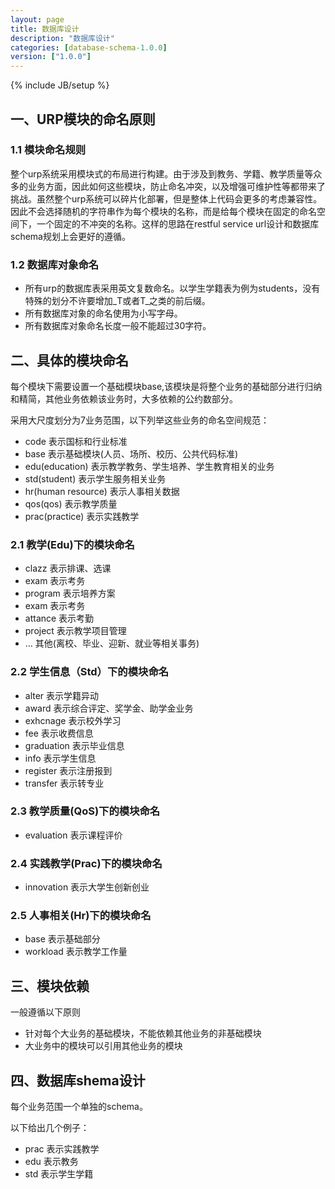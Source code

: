 ```yaml
---
layout: page
title: 数据库设计
description: "数据库设计"
categories: [database-schema-1.0.0]
version: ["1.0.0"]
---
```

{% include JB/setup %}

## 一、URP模块的命名原则

### 1.1 模块命名规则

整个urp系统采用模块式的布局进行构建。由于涉及到教务、学籍、教学质量等众多的业务方面，因此如何这些模块，防止命名冲突，以及增强可维护性等都带来了挑战。虽然整个urp系统可以碎片化部署，但是整体上代码会更多的考虑兼容性。因此不会选择随机的字符串作为每个模块的名称，而是给每个模块在固定的命名空间下，一个固定的不冲突的名称。这样的思路在restful service url设计和数据库schema规划上会更好的遵循。

### 1.2 数据库对象命名

* 所有urp的数据库表采用英文复数命名。以学生学籍表为例为students，没有特殊的划分不许要增加_T或者T_之类的前后缀。
* 所有数据库对象的命名使用为小写字母。
* 所有数据库对象命名长度一般不能超过30字符。

## 二、具体的模块命名
每个模块下需要设置一个基础模块base,该模块是将整个业务的基础部分进行归纳和精简，其他业务依赖该业务时，大多依赖的公约数部分。

采用大尺度划分为7业务范围，以下列举这些业务的命名空间规范：

* code           表示国标和行业标准
* base           表示基础模块(人员、场所、校历、公共代码标准)
* edu(education) 表示教学教务、学生培养、学生教育相关的业务
* std(student)   表示学生服务相关业务
* hr(human resource) 表示人事相关数据
* qos(qos)  表示教学质量
* prac(practice)  表示实践教学

### 2.1 教学(Edu)下的模块命名

* clazz       表示排课、选课
* exam        表示考务
* program     表示培养方案
* exam        表示考务
* attance     表示考勤
* project     表示教学项目管理
* ...         其他(离校、毕业、迎新、就业等相关事务)

### 2.2 学生信息（Std）下的模块命名

* alter       表示学籍异动
* award       表示综合评定、奖学金、助学金业务
* exhcnage    表示校外学习
* fee         表示收费信息
* graduation  表示毕业信息
* info        表示学生信息
* register    表示注册报到
* transfer    表示转专业


### 2.3 教学质量(QoS)下的模块命名

* evaluation  表示课程评价

### 2.4 实践教学(Prac)下的模块命名

* innovation   表示大学生创新创业

### 2.5 人事相关(Hr)下的模块命名

* base        表示基础部分
* workload    表示教学工作量



## 三、模块依赖

一般遵循以下原则

* 针对每个大业务的基础模块，不能依赖其他业务的非基础模块
* 大业务中的模块可以引用其他业务的模块

## 四、数据库shema设计

每个业务范围一个单独的schema。

以下给出几个例子：

* prac    表示实践教学
* edu  表示教务
* std     表示学生学籍

